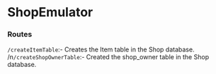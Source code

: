 # ShopEmulator

### Routes ###

`/createItemTable`:- Creates the Item table in the Shop database.
/n`/createShopOwnerTable`:- Created the shop_owner table in the Shop database.

  
